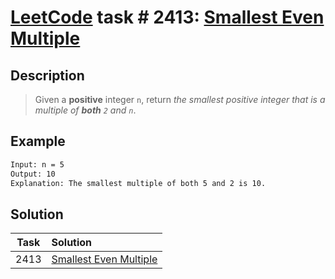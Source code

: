 # [LeetCode][leetcode] task # 2413: [Smallest Even Multiple][task]

Description
-----------

> Given a **positive** integer `n`, return _the smallest positive integer that is a multiple of **both** `2` and `n`_.

 Example
-------

```sh
Input: n = 5
Output: 10
Explanation: The smallest multiple of both 5 and 2 is 10.
```

Solution
--------

| Task | Solution                           |
|:----:|:-----------------------------------|
| 2413 | [Smallest Even Multiple][solution] |


[leetcode]: <http://leetcode.com/>
[task]: <https://leetcode.com/problems/smallest-even-multiple/>
[solution]: <https://github.com/wellaxis/praxis-leetcode/blob/main/src/main/java/com/witalis/praxis/leetcode/task/h25/p2413/option/Practice.java>
